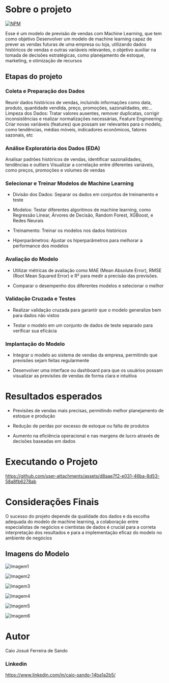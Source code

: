 # Sobre o projeto

[![NPM](https://img.shields.io/npm/l/react)](https://github.com/Caiojosue/Bot-Pedbot/blob/main/LICENSE)

Esse é um modelo de previsão de vendas com Machine Learning, que tem como objetivo Desenvolver um modelo de machine learning capaz de prever as vendas futuras de uma empresa ou loja, utilizando dados históricos de vendas e outras variáveis relevantes, o objetivo auxiliar na tomada de decisões estratégicas, como planejamento de estoque, marketing, e otimização de recursos

## Etapas do projeto

### Coleta e Preparação dos Dados

Reunir dados históricos de vendas, incluindo informações como data, produto, quantidade vendida, preço, promoções, sazonalidades, etc...
Limpeza dos Dados: Tratar valores ausentes, remover duplicatas, corrigir inconsistências e realizar normalizações necessárias, Feature Engineering: Criar novas variáveis (features) que possam ser relevantes para o modelo, como tendências, médias móveis, indicadores econômicos, fatores sazonais, etc

### Análise Exploratória dos Dados (EDA) 

Analisar padrões históricos de vendas, identificar sazonalidades, tendências e outliers
Visualizar a correlação entre diferentes variáveis, como preços, promoções e volumes de vendas

### Selecionar e Treinar Modelos de Machine Learning

- Divisão dos Dados: Separar os dados em conjuntos de treinamento e teste

- Modelos: Testar diferentes algoritmos de machine learning, como Regressão Linear, Árvores de Decisão, Random Forest, XGBoost, e Redes Neurais

- Treinamento: Treinar os modelos nos dados históricos

- Hiperparâmetros: Ajustar os hiperparâmetros para melhorar a performance dos modelos

### Avaliação do Modelo

- Utilizar métricas de avaliação como MAE (Mean Absolute Error), RMSE (Root Mean Squared Error) e R² para medir a precisão das previsões.

- Comparar o desempenho dos diferentes modelos e selecionar o melhor


### Validação Cruzada e Testes

- Realizar validação cruzada para garantir que o modelo generalize bem para dados não vistos

- Testar o modelo em um conjunto de dados de teste separado para verificar sua eficácia


### Implantação do Modelo

- Integrar o modelo ao sistema de vendas da empresa, permitindo que previsões sejam feitas regularmente

- Desenvolver uma interface ou dashboard para que os usuários possam visualizar as previsões de vendas de forma clara e intuitiva


# Resultados esperados

- Previsões de vendas mais precisas, permitindo melhor planejamento de estoque e produção
  
- Redução de perdas por excesso de estoque ou falta de produtos
  
- Aumento na eficiência operacional e nas margens de lucro através de decisões baseadas em dados

# Executando o Projeto

https://github.com/user-attachments/assets/d8aae7f2-e031-46ba-8d53-58a8fb6278ab


# Considerações Finais

O sucesso do projeto depende da qualidade dos dados e da escolha adequada do modelo de machine learning, a colaboração entre especialistas de negócios e cientistas de dados é crucial para a correta interpretação dos resultados e para a implementação eficaz do modelo no ambiente de negócios

## Imagens do Modelo 

![Imagem1](https://github.com/Caiojosue/imagens/blob/main/Sem%20t%C3%ADtulo.png)

![Imagem2](https://github.com/Caiojosue/imagens/blob/main/Sem%20t%C3%ADtulo1.png)

![Imagem3](https://github.com/Caiojosue/imagens/blob/main/Sem%20t%C3%ADtulo2.png)

![Imagem4](https://github.com/Caiojosue/imagens/blob/main/Sem%20t%C3%ADtulo3.png)

![Imagem5](https://github.com/Caiojosue/imagens/blob/main/boxplot2.png)

![Imagem6](https://github.com/Caiojosue/imagens/blob/main/boxplot1.png)

# Autor

Caio Josué Ferreira de Sando

### Linkedin
https://www.linkedin.com/in/caio-sando-14ba1a2b5/
